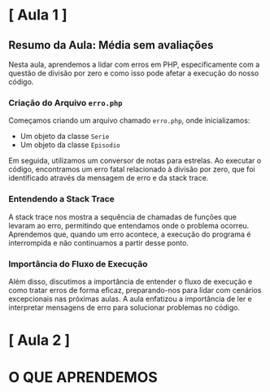 # [ Aula 1 ]
## Resumo da Aula: Média sem avaliações

Nesta aula, aprendemos a lidar com erros em PHP, especificamente com a questão de divisão por zero e como isso pode afetar a execução do nosso código.

### Criação do Arquivo `erro.php`

Começamos criando um arquivo chamado `erro.php`, onde inicializamos:
- Um objeto da classe `Serie`
- Um objeto da classe `Episodio`

Em seguida, utilizamos um conversor de notas para estrelas. Ao executar o código, encontramos um erro fatal relacionado à divisão por zero, que foi identificado através da mensagem de erro e da stack trace.

### Entendendo a Stack Trace

A stack trace nos mostra a sequência de chamadas de funções que levaram ao erro, permitindo que entendamos onde o problema ocorreu. Aprendemos que, quando um erro acontece, a execução do programa é interrompida e não continuamos a partir desse ponto.

### Importância do Fluxo de Execução

Além disso, discutimos a importância de entender o fluxo de execução e como tratar erros de forma eficaz, preparando-nos para lidar com cenários excepcionais nas próximas aulas. A aula enfatizou a importância de ler e interpretar mensagens de erro para solucionar problemas no código.
<br>

# [ Aula 2 ]

# O QUE APRENDEMOS
